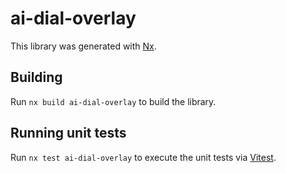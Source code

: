 # ai-dial-overlay

This library was generated with [Nx](https://nx.dev).

## Building

Run `nx build ai-dial-overlay` to build the library.

## Running unit tests

Run `nx test ai-dial-overlay` to execute the unit tests via [Vitest](https://vitest.dev/).
